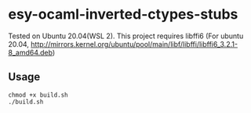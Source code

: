 # esy-ocaml-inverted-ctypes-stubs

Tested on Ubuntu 20.04(WSL 2).
This project requires libffi6 (For ubuntu 20.04, http://mirrors.kernel.org/ubuntu/pool/main/libf/libffi/libffi6_3.2.1-8_amd64.deb)

## Usage

```
chmod +x build.sh
./build.sh
```